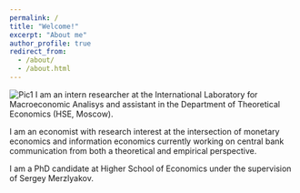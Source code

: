 ```yaml
---
permalink: /
title: "Welcome!"
excerpt: "About me"
author_profile: true
redirect_from: 
  - /about/
  - /about.html
---
```


![Pic1](https://github.com/OlegTelegin/olegtelegin.github.io/blob/fef94478659fd979f628f4cfbe1de95cdba43d14/images/Pic1.png)
I am an intern researcher at the International Laboratory for Macroeconomic Analisys and assistant in the Department of Theoretical Economics (HSE, Moscow).

I am an economist with research interest at the intersection of monetary economics and information economics currently working on central bank communication from both a theoretical and empirical perspective.

I am a PhD candidate at Higher School of Economics under the supervision of Sergey Merzlyakov.


